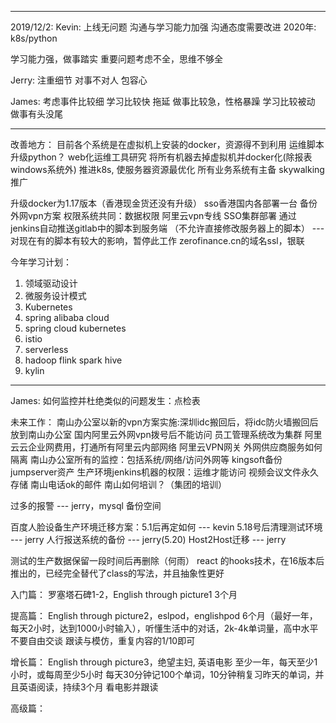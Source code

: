 --------------------------------
2019/12/2:
Kevin:
上线无问题
沟通与学习能力加强
沟通态度需要改进
2020年:
k8s/python

学习能力强，做事踏实
重要问题考虑不全，思维不够全


Jerry:
注重细节
对事不对人
包容心

James:
考虑事件比较细
学习比较快
拖延
做事比较急，性格暴躁
学习比较被动
做事有头没尾


----------------------------------------------


改善地方：
目前各个系统是在虚拟机上安装的docker，资源得不到利用
运维脚本升级python？
web化运维工具研究
将所有机器去掉虚拟机并docker化(除报表windows系统外)
推进k8s, 使服务器资源最优化
所有业务系统有主备
skywalking推广

升级docker为1.17版本（香港现金货还没有升级）
sso香港国内各部署一台
备份外网vpn方案
权限系统共同：数据权限
阿里云vpn专线
SSO集群部署
通过jenkins自动推送gitlab中的脚本到服务端
（不允许直接修改服务器上的脚本） --- 对现在有的脚本有较大的影响，暂停此工作
zerofinance.cn的域名ssl，银联

今年学习计划：
1. 领域驱动设计
2. 微服务设计模式
3. Kubernetes
4. spring alibaba cloud
5. spring cloud kubernetes
6. istio
7. serverless
8. hadoop flink spark hive
9. kylin
-------------------------------------------------


James:
如何监控并杜绝类似的问题发生：点检表

未来工作：
南山办公室以新的vpn方案实施:深圳idc搬回后，将idc防火墙搬回后放到南山办公室
国内阿里云外网vpn拨号后不能访问
员工管理系统改为集群
阿里云云企业网费用，打通所有阿里云内部网络
阿里云VPN网关
外网供应商服务如何隔离
南山办公室所有的监控：包括系统/网络/访问外网等
kingsoft备份
jumpserver资产
生产环境jenkins机器的权限：运维才能访问
视频会议文件永久存储
南山电话ok的邮件
南山如何培训？（集团的培训）

过多的报警 --- jerry，mysql 备份空间

百度人脸设备生产环境迁移方案：5.1后再定如何 --- kevin
5.18号后清理测试环境 --- jerry
人行报送系统的备份 --- jerry(5.20)
Host2Host迁移 --- jerry


测试的生产数据保留一段时间后再删除（何雨）
react 的hooks技术，在16版本后推出的，已经完全替代了class的写法，并且抽象性更好

入门篇：
罗塞塔石碑1-2，English through picture1
3个月

提高篇：
English through picture2，eslpod，englishpod
6个月（最好一年，每天2小时，达到1000小时输入），听懂生活中的对话，2k-4k单词量，高中水平
不要自由交谈
跟读与模仿，重复内容的1/10即可

增长篇：
English through picture3，绝望主妇, 英语电影
至少一年，每天至少1小时，或每周至少5小时
每天30分钟记100个单词，10分钟稍复习昨天的单词，并且英语阅读，持续3个月
看电影并跟读

高级篇：